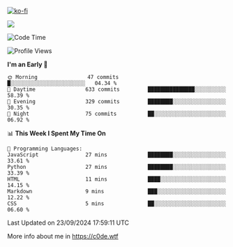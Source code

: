 [![ko-fi](https://ko-fi.com/img/githubbutton_sm.svg)](https://ko-fi.com/Z8Z4Y2LKX)

<a href="https://wakatime.com"><img src="https://wakatime.com/share/@c0dezin/b7f18a7c-ab3a-40b8-8bc7-b1b7bf71f1d6.svg" /></a>

<!--START_SECTION:waka-->
![Code Time](http://img.shields.io/badge/Code%20Time-107%20hrs%2027%20mins-blue)

![Profile Views](http://img.shields.io/badge/Profile%20Views-1-blue)

**I'm an Early 🐤** 

```text
🌞 Morning                47 commits          █░░░░░░░░░░░░░░░░░░░░░░░░   04.34 % 
🌆 Daytime                633 commits         ███████████████░░░░░░░░░░   58.39 % 
🌃 Evening                329 commits         ████████░░░░░░░░░░░░░░░░░   30.35 % 
🌙 Night                  75 commits          ██░░░░░░░░░░░░░░░░░░░░░░░   06.92 % 
```


📊 **This Week I Spent My Time On** 

```text
💬 Programming Languages: 
JavaScript               27 mins             ████████░░░░░░░░░░░░░░░░░   33.61 % 
Python                   27 mins             ████████░░░░░░░░░░░░░░░░░   33.39 % 
HTML                     11 mins             ████░░░░░░░░░░░░░░░░░░░░░   14.15 % 
Markdown                 9 mins              ███░░░░░░░░░░░░░░░░░░░░░░   12.22 % 
CSS                      5 mins              ██░░░░░░░░░░░░░░░░░░░░░░░   06.60 % 
```


 Last Updated on 23/09/2024 17:59:11 UTC
<!--END_SECTION:waka-->

More info about me in https://c0de.wtf
